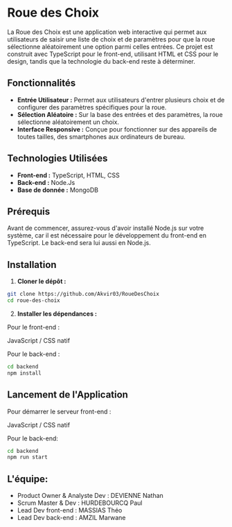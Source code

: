 
# Roue des Choix

La Roue des Choix est une application web interactive qui permet aux utilisateurs de saisir une liste de choix et de paramètres pour que la roue sélectionne aléatoirement une option parmi celles entrées. Ce projet est construit avec TypeScript pour le front-end, utilisant HTML et CSS pour le design, tandis que la technologie du back-end reste à déterminer.

## Fonctionnalités

- **Entrée Utilisateur :** Permet aux utilisateurs d'entrer plusieurs choix et de configurer des paramètres spécifiques pour la roue.
- **Sélection Aléatoire :** Sur la base des entrées et des paramètres, la roue sélectionne aléatoirement un choix.
- **Interface Responsive :** Conçue pour fonctionner sur des appareils de toutes tailles, des smartphones aux ordinateurs de bureau.

## Technologies Utilisées

- **Front-end :** TypeScript, HTML, CSS
- **Back-end :** Node.Js
- **Base de donnée :** MongoDB

## Prérequis

Avant de commencer, assurez-vous d'avoir installé Node.js sur votre système, car il est nécessaire pour le développement du front-end en TypeScript.
Le back-end sera lui aussi en Node.js.

## Installation

1. **Cloner le dépôt :**

```bash
git clone https://github.com/Akvir03/RoueDesChoix
cd roue-des-choix
```

2. **Installer les dépendances :**

Pour le front-end :

JavaScript / CSS natif

Pour le back-end :

```bash
cd backend
npm install
```

## Lancement de l'Application

Pour démarrer le serveur front-end :

JavaScript / CSS natif

Pour le back-end:
```bash
cd backend
npm run start
```

## L'équipe:

- Product Owner & Analyste Dev : DEVIENNE Nathan
- Scrum Master & Dev : HURDEBOURCQ Paul
- Lead Dev front-end : MASSIAS Théo
- Lead Dev back-end : AMZIL Marwane
